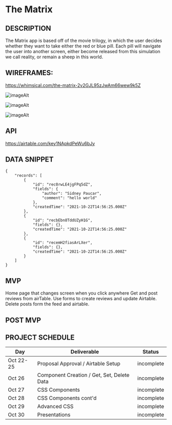 # The Matrix

## DESCRIPTION
The Matrix app is based off of the movie trilogy, in which the user decides whether they want to take either the red or blue pill. Each pill will navigate the user into another screen, either become released from this simulation we call reality, or remain a sheep in this world.

## WIREFRAMES:
https://whimsical.com/the-matrix-2v2GJL95zJwAm66wew9k5Z

![imageAlt](https://i.imgur.com/eLemDDa.png)

![imageAlt](https://i.imgur.com/4lBJobu.png)

![imageAlt](https://i.imgur.com/qAIBklq.png)


## API 
https://airtable.com/key1NApkdPeWu6bJy


 ## DATA SNIPPET

```
{
    "records": [
        {
            "id": "rec0rwLE4jgFPq5dZ",
            "fields": {
                "author": "Sidney Paucar",
                "comment": "hello world"
            },
            "createdTime": "2021-10-22T14:56:25.000Z"
        },
        {
            "id": "recbEbn8TddUZyH1G",
            "fields": {},
            "createdTime": "2021-10-22T14:56:25.000Z"
        },
        {
            "id": "recemH2fiasArLXer",
            "fields": {},
            "createdTime": "2021-10-22T14:56:25.000Z"
        }
    ]
}
```

## MVP
Home page that changes screen when you click anywhere
Get and post reviews from airTable.
Use forms to create reviews and update Airtable.
Delete posts form the feed and airtable.

## POST MVP


## PROJECT SCHEDULE
| Day      | Deliverable                                | Status   |
| -------- | ------------------------------------------ | -------- |
| Oct 22-25 | Proposal Approval / Airtable Setup         | incomplete |
| Oct 26   | Component Creation / Get, Set, Delete Data | incomplete |
| Oct 27   | CSS Components                             | incomplete |
| Oct 28   | CSS Components cont'd                      | incomplete |
| Oct 29   | Advanced CSS                               | incomplete |
| Oct 30   | Presentations                              | incomplete |